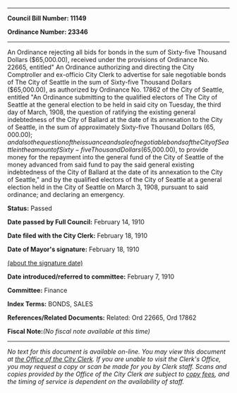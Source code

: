 

********

**Council Bill Number: 11149**
   
**Ordinance Number: 23346**
********

 An Ordinance rejecting all bids for bonds in the sum of Sixty-five Thousand Dollars ($65,000.00), received under the provisions of Ordinance No. 22665, entitled" An Ordinance authorizing and directing the City Comptroller and ex-officio City Clerk to advertise for sale negotiable bonds of The City of Seattle in the sum of Sixty-five Thousand Dollars ($65,000.00), as authorized by Ordinance No. 17862 of the City of Seattle, entitled "An Ordinance submitting to the qualified electors of The City of Seattle at the general election to be held in said city on Tuesday, the third day of March, 1908, the question of ratifying the existing general indebtedness of the City of Ballard at the date of its annexation to the City of Seattle, in the sum of approximately Sixty-five Thousand Dollars ($65,000.00); and also the question of the issuance and sale of negotiable bonds of the City of Seattle in the amount of Sixty-five Thousand Dollars ($65,000.00), to provide money for the repayment into the general fund of the City of Seattle of the money advanced from said fund to pay the said general existing indebtedness of the City of Ballard at the date of its annexation to the City of Seattle," and by the qualified electors of the City of Seattle at a general election held in the City of Seattle on March 3, 1908, pursuant to said ordinance; and declaring an emergency.

**Status:** Passed
   
**Date passed by Full Council:** February 14, 1910
   
**Date filed with the City Clerk:** February 18, 1910
   
**Date of Mayor's signature:** February 18, 1910
   
[(about the signature date)](/~public/approvaldate.htm)
   
   
   
**Date introduced/referred to committee:** February 7, 1910
   
**Committee:** Finance
   
   
**Index Terms:** BONDS, SALES

**References/Related Documents:** Related: Ord 22665, Ord 17862

**Fiscal Note:**_(No fiscal note available at this time)_
********

_No text for this document is available on-line. You may view this document at [the Office of the City Clerk](http://www.seattle.gov/leg/clerk/contactUs.htm). If you are unable to visit the Clerk's Office, you may request a copy or scan be made for you by Clerk staff. Scans and copies provided by the Office of the City Clerk are subject to [copy fees](http://clerk.seattle.gov/~public/clerkfees.htm), and the timing of service is dependent on the availability of staff._

